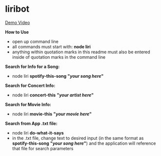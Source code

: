 # liribot

[Demo Video](https://www.youtube.com/watch?v=bWM2-AF8UPU&feature=youtu.be)

**How to Use**
* open up command line
* all commands must start with: **node liri**
* anything within quotation marks in this readme must also be entered inside of quotation marks in the command line

**Search for Info for a Song:**
* node liri **spotify-this-song** **"*your song here*"**

**Search for Concert Info:**
* node liri **concert-this** **"*your artist here*"**

**Search for Movie Info:**
* node liri **movie-this** **"*your movie here*"**

**Search from App .txt file:**
* node liri **do-what-it-says**
* in the .txt file, change text to desired input (in the same format as **spotify-this-song** **"*your song here*"**) and the application will reference that file for search parameters

